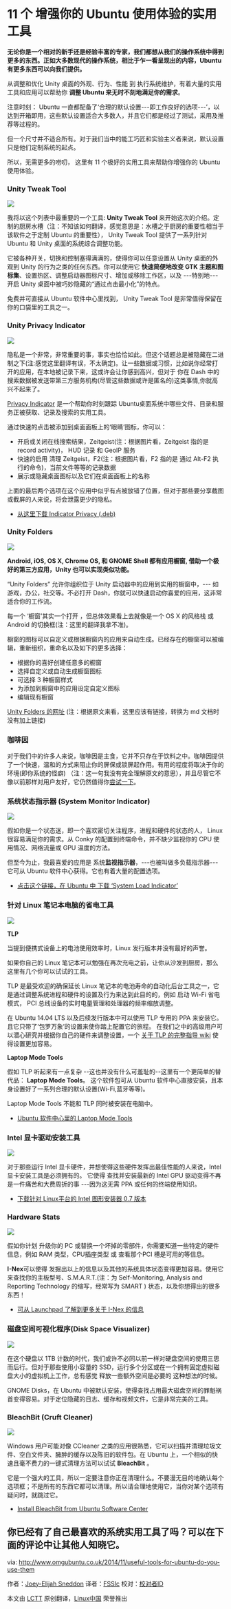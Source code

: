 11 个 增强你的 Ubuntu 使用体验的实用工具
================================================================================
**无论你是一个相对的新手还是经验丰富的专家，我们都想从我们的操作系统中得到更多的东西。正如大多数现代的操作系统，相比于乍一看呈现出的内容，Ubuntu 有更多东西可以向我们提供。**

从调整和优化 Unity 桌面的外观、行为、性能 到 执行系统维护，有着大量的实用工具和应用可以帮助你 **调整 Ubuntu 来无时不刻地满足你的需求**。

注意时刻： Ubuntu 一直都配备了‘合理的默认设置---即工作良好的选项---’，以达到开箱即用，这些默认设置适合大多数人，并且它们都是经过了测试，采用及推荐等过程的。

但一个尺寸并不适合所有。对于我们当中的能工巧匠和实验主义者来说，默认设置只是他们定制系统的起点。

所以，无需更多的唠叨， 这里有 11 个极好的实用工具来帮助你增强你的 Ubuntu 使用体验。

### Unity Tweak Tool ###

![](http://www.omgubuntu.co.uk/wp-content/uploads/2014/11/unity-tweak-tool.jpg)

我将以这个列表中最重要的一个工具: **Unity Tweak Tool** 来开始这次的介绍。定制的厨房水槽（注：不知该如何翻译，感觉意思是：水槽之于厨房的重要性相当于该软件之于定制 Ubuntu 的重要性）， Unity Tweak Tool 提供了一系列针对 Ubuntu 和 Unity 桌面的系统综合调整功能。

它被各种开关，切换和控制塞得满满的，使得你可以任意设置从 Unity 桌面的外观到 Unity 的行为之类的任何东西。你可以使用它 **快速简便地改变 GTK 主题和图标集**、设置热区、调整启动器图标尺寸、增加或移除工作区，以及 ---特别地---开启 Unity 桌面中被巧妙隐藏的“通过点击最小化”的特点。

免费并可直接从 Ubuntu 软件中心里找到， Unity Tweak Tool 是非常值得保留在你的口袋里的工具之一。

### Unity Privacy Indicator ###

![](http://www.omgubuntu.co.uk/wp-content/uploads/2014/11/indicator-privacy-in-ubuntu.jpg)

隐私是一个非常，非常重要的事，事实也恰恰如此。但这个话题总是被隐藏在二进制之下(注:感觉这里翻译有误，不太确定)。让一些数据或习惯，比如说你经常打开的应用，在本地被记录下来，这或许会让你感到高兴，但对于 你在 Dash 中的搜索数据被发送带第三方服务机构(尽管这些数据或许是匿名的)这类事情,你就高兴不起来了。

[Privacy Indicator][1] 是一个帮助你时刻跟踪 Ubuntu桌面系统中哪些文件、目录和服务正被获取、记录及搜索的实用工具。

通过快速的点击被添加到桌面面板上的‘眼睛’图标，你可以：

- 开启或关闭在线搜索结果，Zeitgeist(注：根据图片看，Zeitgeist 指的是 record activity)， HUD 记录 和 GeoIP 服务
- 快速的启用 清理 Zeitgeist，F2(注：根据图片看，F2 指的是 通过 Alt-F2 执行的命令)，当前文件等等的记录数据
- 展示或隐藏桌面图标以及它们在桌面面板上的名称 

上面的最后两个选项在这个应用中似乎有点被放错了位置，但对于那些要分享截图或截屏的人来说，将会泄露更少的隐私。

- [从这里下载 Indicator Privacy (.deb)][2]

### Unity Folders ###

![](http://www.omgubuntu.co.uk/wp-content/uploads/2014/09/unity-folders.jpg)

**Android, iOS, OS X, Chrome OS, 和 GNOME Shell 都有应用橱窗, 借助一个极好的第三方应用，Unity 也可以实现类似功能。**

“Unity Folders” 允许你组织位于 Unity 启动器中的应用到实用的橱窗中，--- 如 游戏，办公，社交等。不必打开 Dash，你就可以快速启动你喜爱的应用，这非常适合你的工作流。

每一个 ‘橱窗’其实一个打开 ，但总体效果看上去就像是一个 OS X 的风格栈 或 Android 的切换框(注：这里的翻译我拿不准)。

橱窗的图标可以自定义或根据橱窗内的应用来自动生成。已经存在的橱窗可以被编辑，重新组织，重命名以及如下的更多选择：

- 根据你的喜好创建任意多的橱窗
- 选择自定义或自动生成橱窗图标
- 可选择 3 种橱窗样式
- 为添加到橱窗中的应用设定自定义图标
- 编辑现有橱窗

[Unity Folders 的网址](http://unity-folders.exceptionfound.com/)
(注：根据原文来看，这里应该有链接，转换为 md 文档时没有加上链接)

### 咖啡因 ###

对于我们中的许多人来说，咖啡因是主食，它并不只存在于饮料之中。咖啡因提供了一个快速，温和的方式来阻止你的屏保或锁屏起作用。有用的程度将取决于你的环境(即你系统的怪癖) （注：这一句我没有完全理解原文的意思），并且尽管它不像以前那样对用户友好，它仍然值得你[尝试一下][3]。

### 系统状态指示器 (System Monitor Indicator) ###

![](http://www.omgubuntu.co.uk/wp-content/uploads/2014/11/multiload-indicator-in-ubuntu.jpg)

假如你是一个状态迷，即一个喜欢密切关注程序，进程和硬件的状态的人， Linux 很容易满足你的需求。从 Conky 的配置到终端命令，并不缺少监视你的 CPU 使用情况、网络流量或 GPU 温度的方法。

但至今为止，我最喜爱的应用是 系统**监视指示器**，---也被叫做多负载指示器---它可从 Ubuntu 软件中心获得。它也有着大量的配置选项。

- [点击这个链接，在 Ubuntu 中 下载 ‘System Load Indicator’][4]

### 针对 Linux 笔记本电脑的省电工具 ###

![](http://www.omgubuntu.co.uk/wp-content/uploads/2012/08/front.jpg)

**TLP**

当提到便携式设备上的电池使用效率时，Linux 发行版本并没有最好的声誉。

如果你自己的 Linux 笔记本可以勉强在再次充电之前，让你从沙发到厨房，那么这里有几个你可以试试的工具。

TLP 是最受欢迎的确保延长 Linux 笔记本的电池寿命的自动化后台工具之一，它是通过调整系统进程和硬件的设置及行为来达到此目的的，例如 启动 Wi-Fi 省电模式， PCI 总线设备的实时电量管理和处理器的频率缩放调整。

在 Ubuntu 14.04 LTS 以及后续发行版本中可以使用 TLP 专用的 PPA 来安装它。且它只带了‘包罗万象’的设置来使你踏上配置它的旅程。 在我们之中的高级用户可以潜心研究并根据你自己的硬件来调整设置，一个 [关于 TLP 的完整指导 wiki][6] 使得设置更加容易。

**Laptop Mode Tools**

假如 TLP 听起来有一点复杂 --这也并没有什么可羞耻的--这里有一个更简单的替代品： **Laptop Mode Tools**。 这个软件包可从 Ubuntu 软件中心直接安装，且本身设置好了一系列合理的默认设置(Wi-Fi,蓝牙等等)。

Laptop Mode Tools 不能和 TLP 同时被安装在电脑中。

- [Ubuntu 软件中心里的 Laptop Mode Tools ][7]

### Intel 显卡驱动安装工具 ###

![](http://www.omgubuntu.co.uk/wp-content/uploads/2013/04/intelgraphicsdriverinstaller.png)

对于那些运行 Intel 显卡硬件，并想使得这些硬件发挥出最佳性能的人来说，Intel 显卡安装工具是必须拥有的。 它使得 查找并安装最新的 Intel GPU 驱动变得不再是一件痛苦和大费周折的事 ---因为这无需 PPA 或任何的终端使用知识。

- [下载针对 Linux平台的 Intel 图形安装器 0.7 版本][8]

### Hardware Stats ###

![](http://www.omgubuntu.co.uk/wp-content/uploads/2014/02/Screen-Shot-2014-02-10-at-21.05.37.png)

假如你计划 升级你的 PC 或替换一个坏掉的零部件，你需要知道一些特定的硬件信息，例如 RAM 类型，CPU插座类型 或 查看那个PCI 槽是可用的等信息。

**I-Nex**可以使得 发掘出以上的信息以及其他的系统具体状态变得更加容易。使用它来查找你的主板型号、S.M.A.R.T.(注：为 Self-Monitoring, Analysis and Reporting Technology 的缩写，经常写为 SMART ) 状态，以及你想得出的很多东西！

- [可从 Launchpad 了解到更多关于 I-Nex 的信息][9]

### 磁盘空间可视化程序(Disk Space Visualizer) ###

![](http://www.omgubuntu.co.uk/wp-content/uploads/2014/11/disk-usage-visualizer-for-ubuntu.jpg)

在这个硬盘以 1TB 计数的时代，我们或许不必同以前一样对硬盘空间的使用三思而后行。但对于那些使用小容量的 SSD，运行多个分区或在一个拥有固定虚拟磁盘大小的虚拟机上工作，总有感觉 释放一些额外空间是必要的 这种想法的时候。

GNOME Disks，在 Ubuntu 中被默认安装，使得查找占用最大磁盘空间的罪魁祸首变得容易。对于定位隐藏的日志、缓存和视频文件，它是非常完美的工具。

### BleachBit (Cruft Cleaner) ###

![](http://www.omgubuntu.co.uk/wp-content/uploads/2014/11/bleachbit.jpg)

Windows 用户可能对像 CCleaner 之类的应用很熟悉，它可以扫描并清理垃圾文件、空白文件夹、臃肿的缓存以及陈旧的软件包。在 Ubuntu 上，一个相似的快速且毫不费力的一键式清理方法可以试试 **BleachBit** 。

它是一个强大的工具，所以一定要注意你正在清理什么。不要漫无目的地确认每个选项框；不是所有的东西它都可以清理。所以请合理地使用它，当你对某个选项有疑问时，就跳过它。

- [Install BleachBit from Ubuntu Software Center][10]

你已经有了自己最喜欢的系统实用工具了吗？可以在下面的评论中让其他人知晓它。 
--------------------------------------------------------------------------------

via: http://www.omgubuntu.co.uk/2014/11/useful-tools-for-ubuntu-do-you-use-them

作者：[Joey-Elijah Sneddon][a]
译者：[FSSlc](https://github.com/FSSlc)
校对：[校对者ID](https://github.com/校对者ID)

本文由 [LCTT](https://github.com/LCTT/TranslateProject) 原创翻译，[Linux中国](http://linux.cn/) 荣誉推出

[a]:https://plus.google.com/117485690627814051450/?rel=author
[1]:http://www.florian-diesch.de/software/indicator-privacy/index.html
[2]:http://www.florian-diesch.de/software/indicator-privacy/dist/indicator-privacy_0.04-1_all.deb
[3]:http://www.omgubuntu.co.uk/2014/05/stop-ubuntu-sleeping-caffeine
[4]:apt://indicator-mulitload
[5]:https://launchpad.net/~linrunner/+archive/ubuntu/tlp/+packages
[6]:http://linrunner.de/en/tlp/docs/tlp-configuration.html
[7]:https://apps.ubuntu.com/cat/applications/laptop-mode-tools/
[8]:https://01.org/linuxgraphics/downloads/2014/intelr-graphics-installer-linux-1.0.7
[9]:https://launchpad.net/i-nex
[10]:https://apps.ubuntu.com/cat/applications/bleachbit/
